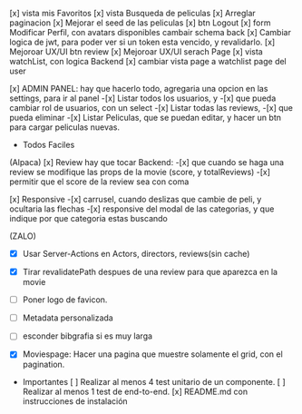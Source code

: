 [x] vista mis Favoritos
[x] vista Busqueda de peliculas
[x] Arreglar paginacion
[x] Mejorar el seed de las peliculas 
[x] btn Logout
[x] form Modificar Perfil, con avatars disponibles cambair schema back
[x] Cambiar logica de jwt, para poder ver si un token esta vencido, y revalidarlo.
[x] Mejoroar UX/UI btn review
[x] Mejoroar UX/UI serach Page
[x] vista watchList, con logica Backend
[x] cambiar vista page a watchlist page del user

[x] ADMIN PANEL: hay que hacerlo todo, agregaria una opcion en las settings, para ir al panel
    -[x] Listar todos los usuarios, y 
    -[x] que pueda cambiar rol de usuarios, con un select
    -[x] Listar todas las reviews, 
    -[x] que pueda eliminar
    -[x] Listar Peliculas, que se puedan editar, y hacer un btn para cargar peliculas nuevas.

- Todos Faciles


(Alpaca)
[x] Review hay que tocar Backend:
    -[x] que cuando se haga una review se modifique las props de la movie (score, y totalReviews)
    -[x] permitir que el score de la review sea con coma
    
[x] Responsive
    -[x]  carrusel, cuando deslizas que cambie de peli, y ocultaria las flechas
    -[x] responsive del modal de las categorias, y que indique por que categoria estas buscando

(ZALO)
-[x] Usar Server-Actions en Actors, directors, reviews(sin cache)
-[x] Tirar revalidatePath despues de una review para que aparezca en la movie
-[ ] Poner logo de favicon.
-[ ] Metadata personalizada
-[ ] esconder bibgrafia si es muy larga
-[x] Moviespage: Hacer una pagina que muestre solamente el grid, con el pagination.


- Importantes
[ ] Realizar al menos 4 test unitario de un componente.
[ ] Realizar al menos 1 test de end-to-end.
[x] README.md con instrucciones de instalación





<!-- [ ] Like en las reviews, hay que hacer modulo en el back, y ordenar las reviews siempre por likes -->
<!-- Mejoras que nos recomendo Alejo
[x] Baja Logica, agregar atr deleted at a todas las clases, y cambiar las querys.
[x] Normalizar la BD, que todas las entidades tengan createdAt, updatedAt
[ ] Usar transactions, en los metodos de los controller que usen mas de un DAO
[ ] Separar la logica de express, con la de negocio, agregando la capa service, habria que tocar todo el codigo, es para kilombo. -->